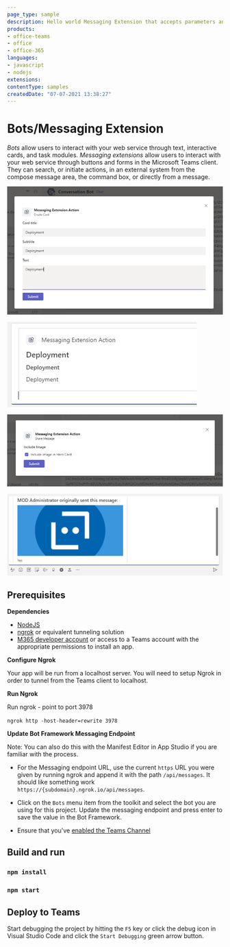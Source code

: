 ```yaml
---
page_type: sample
description: Hello world Messaging Extension that accepts parameters and returns a card. Also, how to receive a forwarded message as a parameter in a Messaging Extension.
products:
- office-teams
- office
- office-365
languages:
- javascript
- nodejs
extensions:
contentType: samples
createdDate: "07-07-2021 13:38:27"
---
```


# Bots/Messaging Extension

*Bots* allow users to interact with your web service through text, interactive cards, and task modules. *Messaging extensions* allow users to interact with your web service through buttons and forms in the Microsoft Teams client. They can search, or initiate actions, in an external system from the compose message area, the command box, or directly from a message.

![action command compose](Images/ActionCommandParameter.PNG)

![compose extension result](Images/ComposeExtensionResultCard.PNG)

![action command from message](Images/ActionCommandFromMessage.PNG)

![compose result from message action](Images/HeroCardResult.PNG)

## Prerequisites

**Dependencies**
-  [NodeJS](https://nodejs.org/en/)
-  [ngrok](https://ngrok.com/) or equivalent tunneling solution
-  [M365 developer account](https://docs.microsoft.com/en-us/microsoftteams/platform/concepts/build-and-test/prepare-your-o365-tenant) or access to a Teams account with the appropriate permissions to install an app.

**Configure Ngrok**

Your app will be run from a localhost server. You will need to setup Ngrok in order to tunnel from the Teams client to localhost. 

**Run Ngrok**

Run ngrok - point to port 3978

`ngrok http -host-header=rewrite 3978`

**Update Bot Framework Messaging Endpoint**

  Note: You can also do this with the Manifest Editor in App Studio if you are familiar with the process.

- For the Messaging endpoint URL, use the current `https` URL you were given by running ngrok and append it with the path `/api/messages`. It should like something work `https://{subdomain}.ngrok.io/api/messages`.

- Click on the `Bots` menu item from the toolkit and select the bot you are using for this project.  Update the messaging endpoint and press enter to save the value in the Bot Framework.

- Ensure that you've [enabled the Teams Channel](https://docs.microsoft.com/en-us/azure/bot-service/channel-connect-teams?view=azure-bot-service-4.0)

## Build and run

### `npm install`

### `npm start`

## Deploy to Teams
Start debugging the project by hitting the `F5` key or click the debug icon in Visual Studio Code and click the `Start Debugging` green arrow button.



